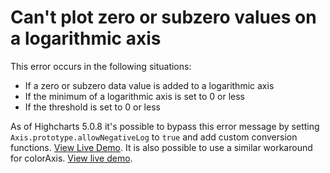 # Can't plot zero or subzero values on a logarithmic axis

This error occurs in the following situations:
  * If a zero or subzero data value is added to a logarithmic axis
  * If the minimum of a logarithmic axis is set to 0 or less
  * If the threshold is set to 0 or less

As of Highcharts 5.0.8 it's possible to bypass this error message by setting `Axis.prototype.allowNegativeLog` to `true` and add custom conversion functions. [View Live Demo](http://jsfiddle.net/gh/get/library/pure/highcharts/highcharts/tree/master/samples/highcharts/yaxis/type-log-negative/">). It is also possible to use a similar workaround for colorAxis. [View live demo](https://jsfiddle.net/gh/get/library/pure/highcharts/highcharts/tree/master/samples/highcharts/coloraxis/logarithmic-with-emulate-negative-values/).
